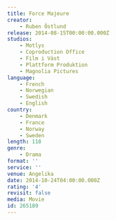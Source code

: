 ```yaml
---
title: Force Majeure
creator:
    - Ruben Östlund
release: 2014-08-15T00:00:00.000Z
studios:
    - Motlys
    - Coproduction Office
    - Film i Väst
    - Plattform Produktion
    - Magnolia Pictures
language:
    - French
    - Norwegian
    - Swedish
    - English
country:
    - Denmark
    - France
    - Norway
    - Sweden
length: 118
genre:
    - Drama
format: ''
service: ''
venue: Angelika
date: 2014-10-24T04:00:00.000Z
rating: '4'
revisit: false
media: Movie
id: 265189
---
```



